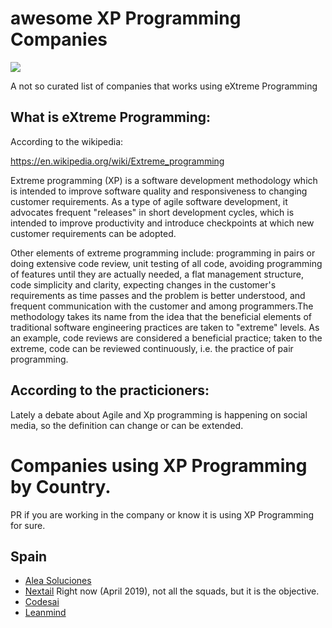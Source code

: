 # awesome XP Programming Companies

![](https://cdn.rawgit.com/sindresorhus/awesome/d7305f38d29fed78fa85652e3a63e154dd8e8829/media/badge.svg)

A not so curated list of companies that works using eXtreme Programming

## What is eXtreme Programming:

According to the wikipedia:

https://en.wikipedia.org/wiki/Extreme_programming

Extreme programming (XP) is a software development methodology which is intended to improve software quality and responsiveness to changing customer requirements. As a type of agile software development, it advocates frequent "releases" in short development cycles, which is intended to improve productivity and introduce checkpoints at which new customer requirements can be adopted.

Other elements of extreme programming include: programming in pairs or doing extensive code review, unit testing of all code, avoiding programming of features until they are actually needed, a flat management structure, code simplicity and clarity, expecting changes in the customer's requirements as time passes and the problem is better understood, and frequent communication with the customer and among programmers.The methodology takes its name from the idea that the beneficial elements of traditional software engineering practices are taken to "extreme" levels. As an example, code reviews are considered a beneficial practice; taken to the extreme, code can be reviewed continuously, i.e. the practice of pair programming.


## According to the practicioners:

Lately a debate about Agile and Xp programming is happening on social media, so the definition can change or can be extended.

# Companies using XP Programming by Country.

PR if you are working in the company or know it is using XP Programming for sure.

## Spain

- [Alea Soluciones](https://www.alea-soluciones.com/)
- [Nextail](https://www.nextail.co/) Right now (April 2019), not all the squads, but it is the objective.
- [Codesai](https://codesai.com/)
- [Leanmind](https://www.leanmind.es/)
